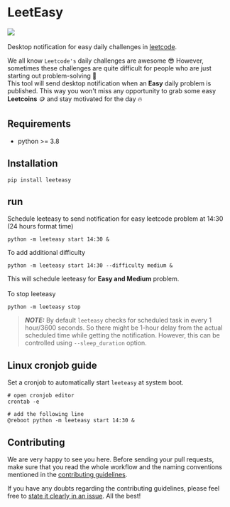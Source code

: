 # LeetEasy
![](docs/leeteasy-demo.png)
<br/>
<br/>
Desktop notification for easy daily challenges in [leetcode](https://leetcode.com/).

We all know `Leetcode's` daily challenges are awesome :sunglasses: However, sometimes these challenges are quite difficult for people who are just starting out problem-solving 	:smiling_face_with_tear:  
This tool will send desktop notification when an **Easy** daily problem is published. This way you won't miss any opportunity to grab some easy **Leetcoins** :coin: and stay motivated for the day :fire:

## Requirements
- python >= 3.8
## Installation
```shell
pip install leeteasy
```
## run
Schedule leeteasy to send notification for easy leetcode problem at 14:30 (24 hours format time)
```shell
python -m leeteasy start 14:30 &
```
To add additional difficulty

```shell
python -m leeteasy start 14:30 --difficulty medium &
```
This will schedule leeteasy for **Easy and Medium** problem.
<br/>
<br/>
To stop leeteasy
```shell
python -m leeteasy stop
```
> **_NOTE:_**  By default `leeteasy` checks for scheduled task in every 1 hour/3600 seconds.
> So there might be 1-hour delay from the actual scheduled time while getting the notification. However,
> this can be controlled using `--sleep_duration` option.

## Linux cronjob guide
Set a cronjob to automatically start `leeteasy` at system boot.
```shell
# open cronjob editor
crontab -e

# add the following line
@reboot python -m leeteasy start 14:30 &

```
## Contributing

We are very happy to see you here. Before sending your pull requests, make sure that you read the whole workflow and the naming conventions mentioned in the [contributing guidelines](docs/CONTRIBUTING.md). 

If you have any doubts regarding the contributing guidelines, please feel free to [state it clearly in an issue](https://github.com/sudiptob2/leet-easy/issues/new/choose). All the best!